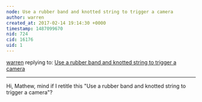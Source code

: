```yaml
---
node: Use a rubber band and knotted string to trigger a camera
author: warren
created_at: 2017-02-14 19:14:30 +0000
timestamp: 1487099670
nid: 724
cid: 16176
uid: 1
---
```




[warren](../profile/warren) replying to: [Use a rubber band and knotted string to trigger a camera](../notes/mathew/1-29-2012/using-knot-trigger-cameras)

----
Hi, Mathew, mind if I retitle this "Use a rubber band and knotted string to trigger a camera"?